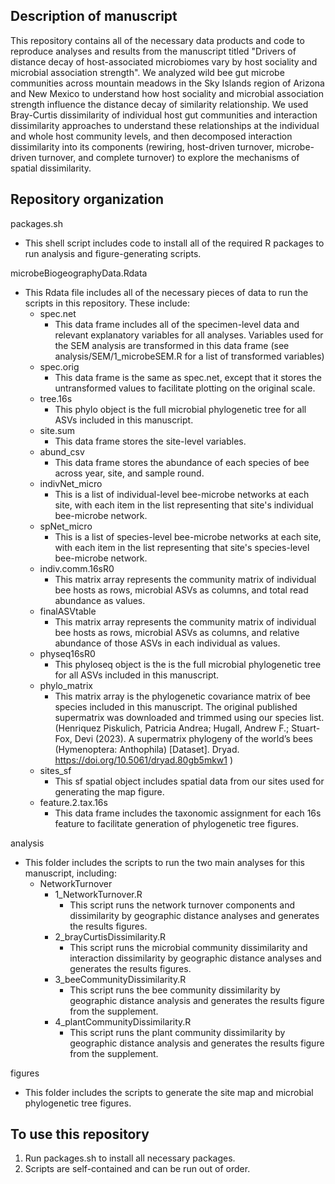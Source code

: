 
## Description of manuscript  
This repository contains all of the necessary data products and code to reproduce analyses and results from the manuscript titled "Drivers of distance decay of host-associated microbiomes vary by host sociality and microbial association strength". We analyzed wild bee gut microbe communities across mountain meadows in the Sky Islands region of Arizona and New Mexico to understand how host sociality and microbial association strength influence the distance decay of similarity relationship. We used Bray-Curtis dissimilarity of individual host gut communities and interaction dissimilarity approaches to understand these relationships at the individual and whole host community levels, and then decomposed interaction dissimilarity into its components (rewiring, host-driven turnover, microbe-driven turnover, and complete turnover) to explore the mechanisms of spatial dissimilarity.

## Repository organization  

packages.sh  
- This shell script includes code to install all of the required R packages to run analysis and figure-generating scripts. 

microbeBiogeographyData.Rdata  
- This Rdata file includes all of the necessary pieces of data to run the scripts in this repository. These include:
  - spec.net  
    - This data frame includes all of the specimen-level data and relevant explanatory variables for all analyses. Variables used for the SEM analysis are transformed in this data frame (see analysis/SEM/1_microbeSEM.R for a list of transformed variables)
  - spec.orig  
    - This data frame is the same as spec.net, except that it stores the untransformed values to facilitate plotting on the original scale.
  - tree.16s  
    - This phylo object is the full microbial phylogenetic tree for all ASVs included in this manuscript.
  - site.sum  
    - This data frame stores the site-level variables.
  - abund_csv  
    - This data frame stores the abundance of each species of bee across year, site, and sample round.
  - indivNet_micro  
    - This is a list of individual-level bee-microbe networks at each site, with each item in the list representing that site's individual bee-microbe network.
  - spNet_micro  
    - This is a list of species-level bee-microbe networks at each site, with each item in the list representing that site's species-level bee-microbe network.
  - indiv.comm.16sR0  
    - This matrix array represents the community matrix of individual bee hosts as rows, microbial ASVs as columns, and total read abundance as values.
  - finalASVtable  
    - This matrix array represents the community matrix of individual bee hosts as rows, microbial ASVs as columns, and relative abundance of those ASVs in each individual as values.
  - physeq16sR0  
    - This phyloseq object is the is the full microbial phylogenetic tree for all ASVs included in this manuscript.
  - phylo_matrix  
    - This matrix array is the phylogenetic covariance matrix of bee species included in this manuscript. The original published supermatrix was downloaded and trimmed using our species list. (Henriquez Piskulich, Patricia Andrea; Hugall, Andrew F.; Stuart-Fox, Devi (2023). A supermatrix phylogeny of the world’s bees (Hymenoptera: Anthophila) [Dataset]. Dryad. https://doi.org/10.5061/dryad.80gb5mkw1
    )  
  - sites_sf  
    - This sf spatial object includes spatial data from our sites used for generating the map figure.  
  - feature.2.tax.16s  
    - This data frame includes the taxonomic assignment for each 16s feature to facilitate generation of phylogenetic tree figures.

analysis  
  - This folder includes the scripts to run the two main analyses for this manuscript, including:  
    - NetworkTurnover  
      - 1_NetworkTurnover.R  
        - This script runs the network turnover components and dissimilarity by geographic distance analyses and generates the results figures.
      - 2_brayCurtisDissimilarity.R
        - This script runs the microbial community dissimilarity and interaction dissimilarity by geographic distance analyses and generates the results figures.
      - 3_beeCommunityDissimilarity.R
        - This script runs the bee community dissimilarity by geographic distance analysis and generates the results figure from the supplement.
      - 4_plantCommunityDissimilarity.R
        - This script runs the plant community dissimilarity by geographic distance analysis and generates the results figure from the supplement. 
  
figures  
  - This folder includes the scripts to generate the site map and microbial phylogenetic tree figures.  

## To use this repository  
  1. Run packages.sh to install all necessary packages.  
  1. Scripts are self-contained and can be run out of order.
